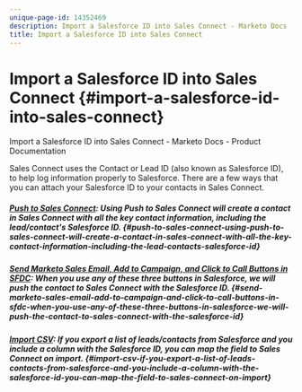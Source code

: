 ```yaml
---
unique-page-id: 14352469
description: Import a Salesforce ID into Sales Connect - Marketo Docs - Product Documentation
title: Import a Salesforce ID into Sales Connect
---
```


# Import a Salesforce ID into Sales Connect {#import-a-salesforce-id-into-sales-connect}

Import a Salesforce ID into Sales Connect - Marketo Docs - Product Documentation

Sales Connect uses the Contact or Lead ID (also known as Salesforce ID), to help log information properly to Salesforce. There are a few ways that you can attach your Salesforce ID to your contacts in Sales Connect.

##### [Push to Sales Connect](http://docs.marketo.com/x/F4PS): Using Push to Sales Connect will create a contact in Sales Connect with all the key contact information, including the lead/contact's Salesforce ID. {#push-to-sales-connect-using-push-to-sales-connect-will-create-a-contact-in-sales-connect-with-all-the-key-contact-information-including-the-lead-contacts-salesforce-id}

##### [Send Marketo Sales Email, Add to Campaign, and Click to Call Buttons in SFDC](http://docs.marketo.com/x/DYPS): When you use any of these three buttons in Salesforce, we will push the contact to Sales Connect with the Salesforce ID. {#send-marketo-sales-email-add-to-campaign-and-click-to-call-buttons-in-sfdc-when-you-use-any-of-these-three-buttons-in-salesforce-we-will-push-the-contact-to-sales-connect-with-the-salesforce-id}

##### [Import CSV](http://docs.marketo.com/x/HIPS): If you export a list of leads/contacts from Salesforce and you include a column with the Salesforce ID, you can map the field to Sales Connect on import. {#import-csv-if-you-export-a-list-of-leads-contacts-from-salesforce-and-you-include-a-column-with-the-salesforce-id-you-can-map-the-field-to-sales-connect-on-import}

